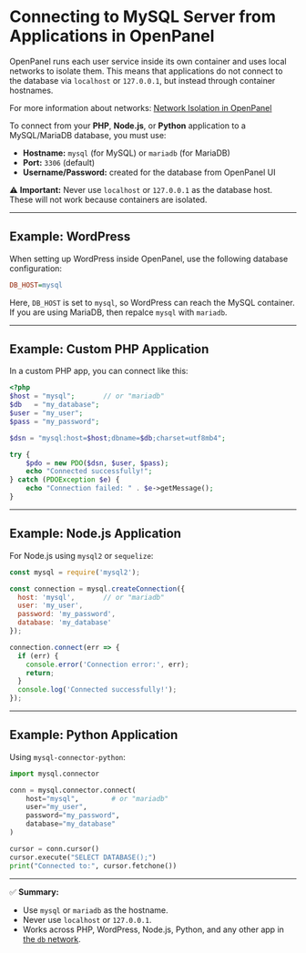 # Connecting to MySQL Server from Applications in OpenPanel

OpenPanel runs each user service inside its own container and uses local networks to isolate them. This means that applications do not connect to the database via `localhost` or `127.0.0.1`, but instead through container hostnames.

For more information about networks: [Network Isolation in OpenPanel](/docs/articles/docker/network-isolation-openpanel/)

To connect from your **PHP**, **Node.js**, or **Python** application to a MySQL/MariaDB database, you must use:

* **Hostname:** `mysql` (for MySQL) or `mariadb` (for MariaDB)
* **Port:** `3306` (default)
* **Username/Password:** created for the database from OpenPanel UI

⚠️ **Important:** Never use `localhost` or `127.0.0.1` as the database host. These will not work because containers are isolated.

---

## Example: WordPress

When setting up WordPress inside OpenPanel, use the following database configuration:

```ini
DB_HOST=mysql
```

Here, `DB_HOST` is set to `mysql`, so WordPress can reach the MySQL container. If you are using MariaDB, then repalce `mysql` with `mariadb`.

---

## Example: Custom PHP Application

In a custom PHP app, you can connect like this:

```php
<?php
$host = "mysql";       // or "mariadb"
$db   = "my_database";
$user = "my_user";
$pass = "my_password";

$dsn = "mysql:host=$host;dbname=$db;charset=utf8mb4";

try {
    $pdo = new PDO($dsn, $user, $pass);
    echo "Connected successfully!";
} catch (PDOException $e) {
    echo "Connection failed: " . $e->getMessage();
}
```

---

## Example: Node.js Application

For Node.js using `mysql2` or `sequelize`:

```js
const mysql = require('mysql2');

const connection = mysql.createConnection({
  host: 'mysql',       // or "mariadb"
  user: 'my_user',
  password: 'my_password',
  database: 'my_database'
});

connection.connect(err => {
  if (err) {
    console.error('Connection error:', err);
    return;
  }
  console.log('Connected successfully!');
});
```

---

## Example: Python Application

Using `mysql-connector-python`:

```python
import mysql.connector

conn = mysql.connector.connect(
    host="mysql",        # or "mariadb"
    user="my_user",
    password="my_password",
    database="my_database"
)

cursor = conn.cursor()
cursor.execute("SELECT DATABASE();")
print("Connected to:", cursor.fetchone())
```

---

✅ **Summary:**

* Use `mysql` or `mariadb` as the hostname.
* Never use `localhost` or `127.0.0.1`.
* Works across PHP, WordPress, Node.js, Python, and any other app in [the `db` network](/docs/articles/docker/network-isolation-openpanel/).
